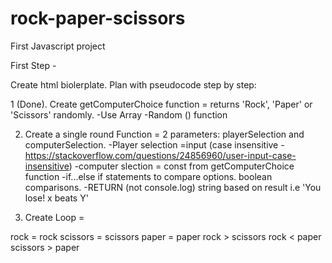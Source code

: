 # rock-paper-scissors
First Javascript project

First Step - 

Create html biolerplate. Plan with pseudocode step by step:

1 (Done). Create getComputerChoice function = returns 'Rock', 'Paper' or 'Scissors' randomly.
	-Use Array
	-Random () function

2. Create a single round Function = 2 parameters: playerSelection and computerSelection.
	-Player selection =input (case insensitive - https://stackoverflow.com/questions/24856960/user-input-case-insensitive)
	-computer slection = const from getComputerChoice function
	-if...else if statements to compare options. boolean comparisons. 
	-RETURN (not console.log) string based on result i.e 'You lose! x beats Y'

3. Create Loop = 

rock = rock
scissors = scissors
paper = paper
rock > scissors
rock < paper
scissors > paper
